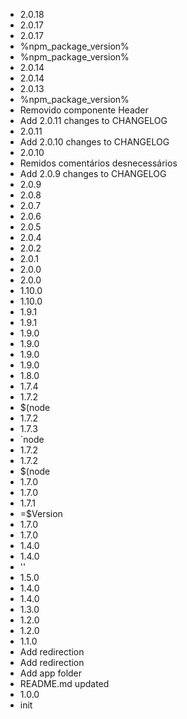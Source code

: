 - 2.0.18
- 2.0.17
- 2.0.17
- %npm_package_version%
- %npm_package_version%
- 2.0.14
- 2.0.14
- 2.0.13
- %npm_package_version%
- Removido componente Header
- Add 2.0.11 changes to CHANGELOG
- 2.0.11
- Add 2.0.10 changes to CHANGELOG
- 2.0.10
- Remidos comentários desnecessários
- Add 2.0.9 changes to CHANGELOG
- 2.0.9
- 2.0.8
- 2.0.7
- 2.0.6
- 2.0.5
- 2.0.4
- 2.0.2
- 2.0.1
- 2.0.0
- 2.0.0
- 1.10.0
- 1.10.0
- 1.9.1
- 1.9.1
- 1.9.0
- 1.9.0
- 1.9.0
- 1.9.0
- 1.8.0
- 1.7.4
- 1.7.2
- $(node
- 1.7.2
- 1.7.3
- `node
- 1.7.2
- 1.7.2
- $(node
- 1.7.0
- 1.7.0
- 1.7.1
- =$Version
- 1.7.0
- 1.7.0
- 1.4.0
- 1.4.0
- ''
- 1.5.0
- 1.4.0
- 1.4.0
- 1.3.0
- 1.2.0
- 1.2.0
- 1.1.0
- Add redirection
- Add redirection
- Add app folder
- README.md updated
- 1.0.0
- init
